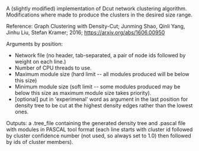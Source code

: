A (slightly modified) implementation of Dcut network clustering algorithm. Modifications where made to produce the clusters in the desired size range.

Reference: Graph Clustering with Density-Cut; Junming Shao, Qinli Yang, Jinhu Liu, Stefan Kramer; 2016; https://arxiv.org/abs/1606.00950

Arguments by position:
- Network file (no header, tab-separated, a pair of node ids followed by weight on each line.)
- Number of CPU threads to use.
- Maximum module size (hard limit --  all modules produced will be below this size)
- Minimum module size (soft limit -- some modules produced may be below this size as maximum module size takes priority).
- [optional] put in 'experimenal' word as argument in the last position for density tree to be cut at the highest density edges rather than the lowest ones.

Outputs: a .tree_file containing the generated density tree and .pascal file with modules in PASCAL tool format (each line starts with cluster id followed by cluster confidence number (not used, so always set to 1.0) then followed by ids of cluster members).
